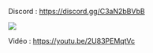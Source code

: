 Discord : https://discord.gg/C3aN2bBVbB

<img src="https://i.imgur.com/pdPxB1H.png">

Vidéo : https://youtu.be/2U83PEMqtVc
